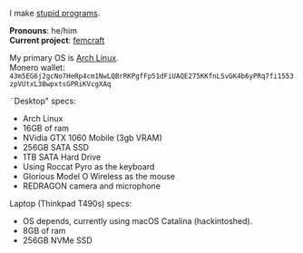 I make [stupid programs](https://github.com/greysoh/random-projects).  
  
**Pronouns**: he/him  
**Current project**: [femcraft](https://github.com/greysoh/femcraft)

My primary OS is [Arch Linux](https://archlinux.org).  
Monero wallet: `43m5EG6j2gcNo7HeRp4cm1NwLQBrRKPgfFp51dFiUAQE275KKfnLSvGK4b6yPRq7fi1553zpVUtxL3BwpxtsGPRiKVcgXAq`
  
¨Desktop" specs:
* Arch Linux
* 16GB of ram
* NVidia GTX 1060 Mobile (3gb VRAM)
* 256GB SATA SSD
* 1TB SATA Hard Drive
* Using Roccat Pyro as the keyboard
* Glorious Model O Wireless as the mouse
* REDRAGON camera and microphone  
  
Laptop (Thinkpad T490s) specs:
* OS depends, currently using macOS Catalina (hackintoshed).  
* 8GB of ram 
* 256GB NVMe SSD
